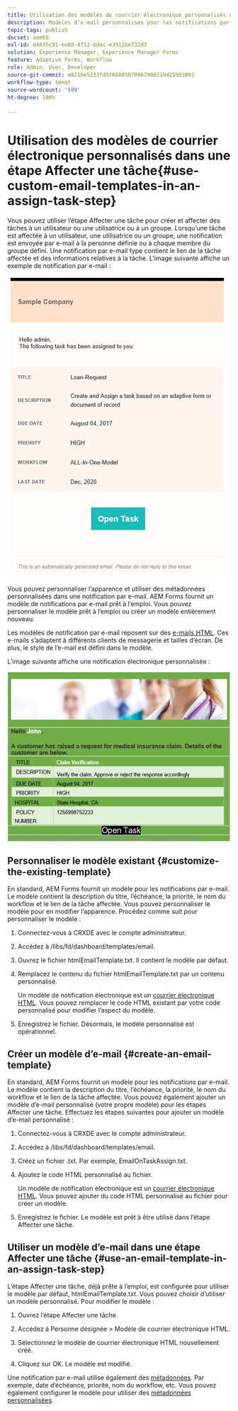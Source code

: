```yaml
---
title: Utilisation des modèles de courrier électronique personnalisés dans une étape Affecter une tâche
description: Modèles d’e-mail personnalisés pour les notifications par e-mail de Forms Workflow
topic-tags: publish
docset: aem65
exl-id: d4035c91-ee8d-4f12-bdac-e3912be732d7
solution: Experience Manager, Experience Manager Forms
feature: Adaptive Forms, Workflow
role: Admin, User, Developer
source-git-commit: e821be5233fd5f6688507096790d219d25903892
workflow-type: tm+mt
source-wordcount: '509'
ht-degree: 100%

---
```


# Utilisation des modèles de courrier électronique personnalisés dans une étape Affecter une tâche{#use-custom-email-templates-in-an-assign-task-step}

Vous pouvez utiliser l’étape Affecter une tâche pour créer et affecter des tâches à un utilisateur ou une utilisatrice ou à un groupe. Lorsqu’une tâche est affectée à un utilisateur, une utilisatrice ou un groupe, une notification est envoyée par e-mail à la personne définie ou à chaque membre du groupe défini. Une notification par e-mail type contient le lien de la tâche affectée et des informations relatives à la tâche. L’image suivante affiche un exemple de notification par e-mail :

![Notification électronique avec modèle prêt à l’emploi](do-not-localize/default_email_template_new.png)

Vous pouvez personnaliser l’apparence et utiliser des métadonnées personnalisées dans une notification par e-mail. AEM Forms fournit un modèle de notifications par e-mail prêt à l’emploi. Vous pouvez personnaliser le modèle prêt à l’emploi ou créer un modèle entièrement nouveau.

Les modèles de notification par e-mail reposent sur des [e-mails HTML](https://en.wikipedia.org/wiki/HTML_email). Ces e-mails s’adaptent à différents clients de messagerie et tailles d’écran. De plus, le style de l’e-mail est défini dans le modèle.

L’image suivante affiche une notification électronique personnalisée :

![Notification électronique à l’aide du modèle personnalisé](do-not-localize/customized-email.png)

## Personnaliser le modèle existant {#customize-the-existing-template}

En standard, AEM Forms fournit un modèle pour les notifications par e-mail. Le modèle contient la description du titre, l’échéance, la priorité, le nom du workflow et le lien de la tâche affectée. Vous pouvez personnaliser le modèle pour en modifier l’apparence. Procédez comme suit pour personnaliser le modèle :

1. Connectez-vous à CRXDE avec le compte administrateur.

1. Accédez à /libs/fd/dashboard/templates/email.

1. Ouvrez le fichier htmlEmailTemplate.txt. Il contient le modèle par défaut.

1. Remplacez le contenu du fichier htmlEmailTemplate.txt par un contenu personnalisé.

   Un modèle de notification électronique est un [courrier électronique HTML](https://en.wikipedia.org/wiki/HTML_email). Vous pouvez remplacer le code HTML existant par votre code personnalisé pour modifier l’aspect du modèle.

1. Enregistrez le fichier. Désormais, le modèle personnalisé est opérationnel.

## Créer un modèle d’e-mail {#create-an-email-template}

En standard, AEM Forms fournit un modèle pour les notifications par e-mail. Le modèle contient la description du titre, l’échéance, la priorité, le nom du workflow et le lien de la tâche affectée. Vous pouvez également ajouter un modèle d’e-mail personnalisé (votre propre modèle) pour les étapes Affecter une tâche. Effectuez les étapes suivantes pour ajouter un modèle d’e-mail personnalisé :

1. Connectez-vous à CRXDE avec le compte administrateur.

1. Accédez à /libs/fd/dashboard/templates/email.

1. Créez un fichier .txt. Par exemple, EmailOnTaskAssign.txt.

1. Ajoutez le code HTML personnalisé au fichier.

   Un modèle de notification électronique est un [courrier électronique HTML](https://en.wikipedia.org/wiki/HTML_email). Vous pouvez ajouter du code HTML personnalisé au fichier pour créer un modèle.

1. Enregistrez le fichier. Le modèle est prêt à être utilisé dans l’étape Affecter une tâche.

## Utiliser un modèle d’e-mail dans une étape Affecter une tâche {#use-an-email-template-in-an-assign-task-step}

L’étape Affecter une tâche, déjà prête à l’emploi, est configurée pour utiliser le modèle par défaut, htmlEmailTemplate.txt. Vous pouvez choisir d’utiliser un modèle personnalisé. Pour modifier le modèle :

1. Ouvrez l’étape Affecter une tâche.

1. Accédez à Personne désignée > Modèle de courrier électronique HTML.

1. Sélectionnez le modèle de courrier électronique HTML nouvellement créé.

1. Cliquez sur OK. Le modèle est modifié.

Une notification par e-mail utilise également des [métadonnées](../../forms/using/use-metadata-in-email-notifications.md). Par exemple, date d’échéance, priorité, nom du workflow, etc. Vous pouvez également configurer le modèle pour utiliser des [métadonnées personnalisées](../../forms/using/use-metadata-in-email-notifications.md#using-custom-metadata-in-an-email-notification).
